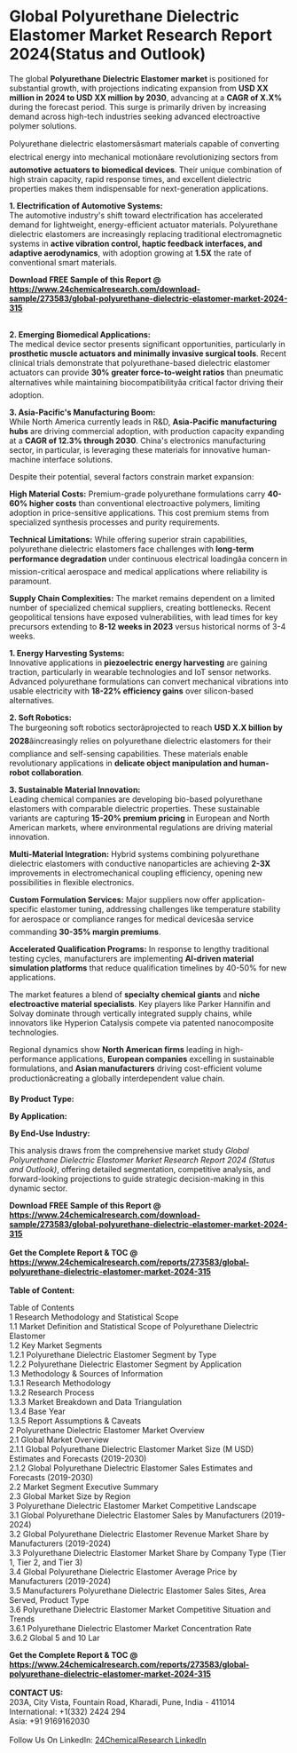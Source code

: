 <h1>Global Polyurethane Dielectric Elastomer Market Research Report 2024(Status and Outlook)</h1><p>The global <strong>Polyurethane Dielectric Elastomer market</strong> is positioned for substantial growth, with projections indicating expansion from <strong>USD XX million in 2024 to USD XX million by 2030</strong>, advancing at a <strong>CAGR of X.X%</strong> during the forecast period. This surge is primarily driven by increasing demand across high-tech industries seeking advanced electroactive polymer solutions.</p><p>Polyurethane dielectric elastomersâsmart materials capable of converting electrical energy into mechanical motionâare revolutionizing sectors from <strong>automotive actuators to biomedical devices</strong>. Their unique combination of high strain capacity, rapid response times, and excellent dielectric properties makes them indispensable for next-generation applications.</p><p><strong>1. Electrification of Automotive Systems:</strong><br>
The automotive industry's shift toward electrification has accelerated demand for lightweight, energy-efficient actuator materials. Polyurethane dielectric elastomers are increasingly replacing traditional electromagnetic systems in <strong>active vibration control, haptic feedback interfaces, and adaptive aerodynamics</strong>, with adoption growing at <strong>1.5X</strong> the rate of conventional smart materials.</p><div><b>Download FREE Sample of this Report @ 
            <a href="https://www.24chemicalresearch.com/download-sample/273583/global-polyurethane-dielectric-elastomer-market-2024-315">
            https://www.24chemicalresearch.com/download-sample/273583/global-polyurethane-dielectric-elastomer-market-2024-315</a></b></div><br><p><strong>2. Emerging Biomedical Applications:</strong><br>
The medical device sector presents significant opportunities, particularly in <strong>prosthetic muscle actuators and minimally invasive surgical tools</strong>. Recent clinical trials demonstrate that polyurethane-based dielectric elastomer actuators can provide <strong>30% greater force-to-weight ratios</strong> than pneumatic alternatives while maintaining biocompatibilityâa critical factor driving their adoption.</p><p><strong>3. Asia-Pacific's Manufacturing Boom:</strong><br>
While North America currently leads in R&amp;D, <strong>Asia-Pacific manufacturing hubs</strong> are driving commercial adoption, with production capacity expanding at a <strong>CAGR of 12.3% through 2030</strong>. China's electronics manufacturing sector, in particular, is leveraging these materials for innovative human-machine interface solutions.</p><p>Despite their potential, several factors constrain market expansion:</p><p><strong>High Material Costs:</strong> Premium-grade polyurethane formulations carry <strong>40-60% higher costs</strong> than conventional electroactive polymers, limiting adoption in price-sensitive applications. This cost premium stems from specialized synthesis processes and purity requirements.</p><p><strong>Technical Limitations:</strong> While offering superior strain capabilities, polyurethane dielectric elastomers face challenges with <strong>long-term performance degradation</strong> under continuous electrical loadingâa concern in mission-critical aerospace and medical applications where reliability is paramount.</p><p><strong>Supply Chain Complexities:</strong> The market remains dependent on a limited number of specialized chemical suppliers, creating bottlenecks. Recent geopolitical tensions have exposed vulnerabilities, with lead times for key precursors extending to <strong>8-12 weeks in 2023</strong> versus historical norms of 3-4 weeks.</p><p><strong>1. Energy Harvesting Systems:</strong><br>
Innovative applications in <strong>piezoelectric energy harvesting</strong> are gaining traction, particularly in wearable technologies and IoT sensor networks. Advanced polyurethane formulations can convert mechanical vibrations into usable electricity with <strong>18-22% efficiency gains</strong> over silicon-based alternatives.</p><p><strong>2. Soft Robotics:</strong><br>
The burgeoning soft robotics sectorâprojected to reach <strong>USD X.X billion by 2028</strong>âincreasingly relies on polyurethane dielectric elastomers for their compliance and self-sensing capabilities. These materials enable revolutionary applications in <strong>delicate object manipulation and human-robot collaboration</strong>.</p><p><strong>3. Sustainable Material Innovation:</strong><br>
Leading chemical companies are developing bio-based polyurethane elastomers with comparable dielectric properties. These sustainable variants are capturing <strong>15-20% premium pricing</strong> in European and North American markets, where environmental regulations are driving material innovation.</p><p><strong>Multi-Material Integration:</strong> Hybrid systems combining polyurethane dielectric elastomers with conductive nanoparticles are achieving <strong>2-3X</strong> improvements in electromechanical coupling efficiency, opening new possibilities in flexible electronics.</p><p><strong>Custom Formulation Services:</strong> Major suppliers now offer application-specific elastomer tuning, addressing challenges like temperature stability for aerospace or compliance ranges for medical devicesâa service commanding <strong>30-35% margin premiums</strong>.</p><p><strong>Accelerated Qualification Programs:</strong> In response to lengthy traditional testing cycles, manufacturers are implementing <strong>AI-driven material simulation platforms</strong> that reduce qualification timelines by 40-50% for new applications.</p><p>The market features a blend of <strong>specialty chemical giants</strong> and <strong>niche electroactive material specialists</strong>. Key players like Parker Hannifin and Solvay dominate through vertically integrated supply chains, while innovators like Hyperion Catalysis compete via patented nanocomposite technologies.</p><p>Regional dynamics show <strong>North American firms</strong> leading in high-performance applications, <strong>European companies</strong> excelling in sustainable formulations, and <strong>Asian manufacturers</strong> driving cost-efficient volume productionâcreating a globally interdependent value chain.</p><p><strong>By Product Type:</strong></p><p><strong>By Application:</strong></p><p><strong>By End-Use Industry:</strong></p><p>This analysis draws from the comprehensive market study <em>Global Polyurethane Dielectric Elastomer Market Research Report 2024 (Status and Outlook)</em>, offering detailed segmentation, competitive analysis, and forward-looking projections to guide strategic decision-making in this dynamic sector.</p><div><b>Download FREE Sample of this Report @ 
            <a href="https://www.24chemicalresearch.com/download-sample/273583/global-polyurethane-dielectric-elastomer-market-2024-315">
            https://www.24chemicalresearch.com/download-sample/273583/global-polyurethane-dielectric-elastomer-market-2024-315</a></b></div><br><div><b>Get the Complete Report & TOC @ 
            <a href="https://www.24chemicalresearch.com/reports/273583/global-polyurethane-dielectric-elastomer-market-2024-315">
            https://www.24chemicalresearch.com/reports/273583/global-polyurethane-dielectric-elastomer-market-2024-315</a></b></div><br>
            <b>Table of Content:</b><p>Table of Contents<br />
1 Research Methodology and Statistical Scope<br />
1.1 Market Definition and Statistical Scope of Polyurethane Dielectric Elastomer<br />
1.2 Key Market Segments<br />
1.2.1 Polyurethane Dielectric Elastomer Segment by Type<br />
1.2.2 Polyurethane Dielectric Elastomer Segment by Application<br />
1.3 Methodology & Sources of Information<br />
1.3.1 Research Methodology<br />
1.3.2 Research Process<br />
1.3.3 Market Breakdown and Data Triangulation<br />
1.3.4 Base Year<br />
1.3.5 Report Assumptions & Caveats<br />
2 Polyurethane Dielectric Elastomer Market Overview<br />
2.1 Global Market Overview<br />
2.1.1 Global Polyurethane Dielectric Elastomer Market Size (M USD) Estimates and Forecasts (2019-2030)<br />
2.1.2 Global Polyurethane Dielectric Elastomer Sales Estimates and Forecasts (2019-2030)<br />
2.2 Market Segment Executive Summary<br />
2.3 Global Market Size by Region<br />
3 Polyurethane Dielectric Elastomer Market Competitive Landscape<br />
3.1 Global Polyurethane Dielectric Elastomer Sales by Manufacturers (2019-2024)<br />
3.2 Global Polyurethane Dielectric Elastomer Revenue Market Share by Manufacturers (2019-2024)<br />
3.3 Polyurethane Dielectric Elastomer Market Share by Company Type (Tier 1, Tier 2, and Tier 3)<br />
3.4 Global Polyurethane Dielectric Elastomer Average Price by Manufacturers (2019-2024)<br />
3.5 Manufacturers Polyurethane Dielectric Elastomer Sales Sites, Area Served, Product Type<br />
3.6 Polyurethane Dielectric Elastomer Market Competitive Situation and Trends<br />
3.6.1 Polyurethane Dielectric Elastomer Market Concentration Rate<br />
3.6.2 Global 5 and 10 Lar</p><div><b>Get the Complete Report & TOC @ 
            <a href="https://www.24chemicalresearch.com/reports/273583/global-polyurethane-dielectric-elastomer-market-2024-315">
            https://www.24chemicalresearch.com/reports/273583/global-polyurethane-dielectric-elastomer-market-2024-315</a></b></div><br><b>CONTACT US:</b><br>
            203A, City Vista, Fountain Road, Kharadi, Pune, India - 411014<br>
            International: +1(332) 2424 294<br>
            Asia: +91 9169162030 <br><br>
            Follow Us On LinkedIn: <a href="https://www.linkedin.com/company/24chemicalresearch/">24ChemicalResearch LinkedIn</a>